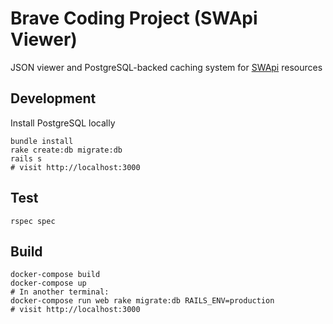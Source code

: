 # Brave Coding Project (SWApi Viewer)

JSON viewer and PostgreSQL-backed caching system for [SWApi](https://swapi.co) resources

## Development
Install PostgreSQL locally
```
bundle install
rake create:db migrate:db
rails s
# visit http://localhost:3000
```

## Test
```
rspec spec
```

## Build
```
docker-compose build
docker-compose up
# In another terminal:
docker-compose run web rake migrate:db RAILS_ENV=production
# visit http://localhost:3000
```
